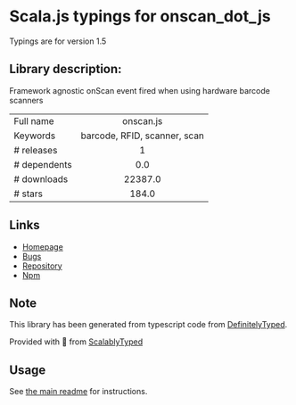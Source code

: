 
# Scala.js typings for onscan_dot_js

Typings are for version 1.5

## Library description:
Framework agnostic onScan event fired when using hardware barcode scanners

|                    |                 |
| ------------------ | :-------------: |
| Full name          | onscan.js |
| Keywords           | barcode, RFID, scanner, scan |
| # releases         | 1 |
| # dependents       | 0.0 |
| # downloads        | 22387.0 |
| # stars            | 184.0 |

## Links
- [Homepage](https://github.com/axenox/onscan.js/)
- [Bugs](https://github.com/axenox/onscan.js/issues)
- [Repository](https://github.com/axenox/onscan.js)
- [Npm](https://www.npmjs.com/package/onscan.js)
    


## Note
This library has been generated from typescript code from [DefinitelyTyped](https://definitelytyped.org).

Provided with :purple_heart: from [ScalablyTyped](https://github.com/oyvindberg/ScalablyTyped)

## Usage
See [the main readme](../../readme.md) for instructions.


